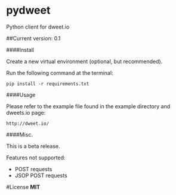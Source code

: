 pydweet
=======

Python client for dweet.io


##Current version: 0.1


####Install

Create a new virtual environment (optional, but recommended).

Run the following command at the terminal:

    pip install -r requirements.txt
	


####Usage

Please refer to the example file found in the example directory and dweets.io page:

    http://dweet.io/


####Misc.

This is a beta release.

Features not supported:

- POST requests
- JSOP POST requests



#License
**MIT**